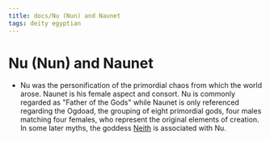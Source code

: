 ```yaml
---
title: docs/Nu (Nun) and Naunet
tags: deity egyptian
---
```


# Nu (Nun) and Naunet
- Nu was the personification of the primordial chaos from which the world arose. Naunet is his female aspect and consort. Nu is commonly regarded as "Father of the Gods" while Naunet is only referenced regarding the Ogdoad, the grouping of eight primordial gods, four males matching four females, who represent the original elements of creation. In some later myths, the goddess [Neith](Neith.md) is associated with Nu.